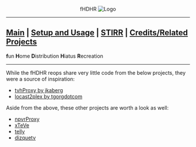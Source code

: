 <p align="center">fHDHR    <img src="images/logo.ico" alt="Logo"/></p>

---
[Main](README.md)  |  [Setup and Usage](Usage.md)  |  [STIRR](Origin.md)  |  [Credits/Related Projects](Related-Projects.md)
---
**f**un
**H**ome
**D**istribution
**H**iatus
**R**ecreation

---


While the fHDHR reops share very little code from the below projects, they were a source of inspiration:

  * [tvhProxy by jkaberg](https://github.com/jkaberg/tvhProxy)
  * [locast2plex by tgorgdotcom](https://github.com/tgorgdotcom/locast2plex)


Aside from the above, these other projects are worth a look as well:

* [npvrProxy](https://github.com/rogueosb/npvrProxy)
* [xTeVe](https://xteve.de/)
* [telly](https://github.com/tellytv/telly)
* [dizquetv](https://github.com/vexorian/dizquetv)
